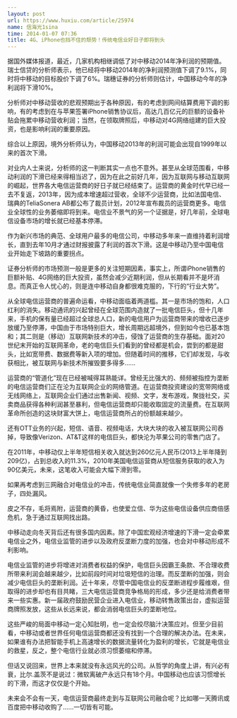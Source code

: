 ```yaml
---
layout: post
url: https://www.huxiu.com/article/25974
name: 信海光1sina
time: 2014-01-07 07:36
title: 4G、iPhone也挡不住的颓势！传统电信业好日子即将到头
---
```

据国外媒体报道，最近，几家机构相继调低了对中移动2014年净利润的预期值。瑞士信贷的分析师表示，他已经将中移动2014年的净利润预测值下调了9.1%，同时将中移动的目标股价下调了6%。瑞穗证券的分析师则估计，中国移动今年的净利润将下滑10%。

分析师对中移动营收的悲观预期出于各种原因，有的考虑到网间结算费用下调的影响，有的考虑到在与苹果签署iPhone销售协议后，高达几百亿元的巨额的设备补贴会拖累中移动营收利润；当然，在领取牌照后，中移动对4G网络组建的巨大投资，也是影响利润的重要原因。

综合以上原因，境外分析师认为，中国移动2013年的利润可能会出现自1999年以来的首次下滑。

对业内人士来说，分析师的这一判断其实一点也不意外。甚至从全球范围看，中移动利润的下滑已经来得相当迟了，因为在此之前好几年，因为互联网与移动互联网的崛起，世界各大电信运营商的好日子就已经结束了。运营商的黄金时代早已经一去不复返，2013年，因为成本增速超过营收，全球不少运营商，比如法国电信、瑞典的TeliaSonera AB都公布了裁员计划，2012年宣布裁员的运营商更多。电信业全球性的业务萎缩即将到来。电信业不景气的另一个证据是，好几年前，全球电信设备市场的增长就已经基本停滞。

作为新兴市场的典范、全球用户最多的电信公司，中移动多年来一直维持着利润增长，直到去年10月才通过财报披露了利润的首次下滑。这是中移动乃至中国电信业开始走下坡路的重要拐点。

证券分析师的市场预测一般是更多的关注短期因素，事实上，所谓iPhone销售的巨额补贴、4G网络的巨大投资，虽然会减少近期利润，但从长期看并不是坏消息。而真正令人忧心的，则是连中移动自身都很难克服的，下行的“行业大势”。

从全球电信运营商的普遍命运看，中移动面临着两道槛。其一是市场的饱和，人口红利的消失。移动通讯的兴起曾经在全球范围内造就了一批电信巨头，但十几年来，手机的保有量已经超过全球总人口，新的电信用户为运营商带来的增收已逐步放缓乃至停滞，中国由于市场特别巨大，增长周期远超境外，但到如今也已基本饱和；其二则是（移动）互联网新技术的冲击，侵蚀了运营商的生存基础。面对20世纪末开始的互联网革命，老的电信巨头们看到的曾经都是机会，尝到的都是甜头，比如宽带费、数据费等新入项的增加。但随着时间的推移，它们却发现，与收获相比，被互联网与新技术所摧毁要多得多......

运营商的“管道化”现在已经被喊得耳熟能详。曾经无比强大的、频频被指控为垄断的电信运营商们正在沦为互联网企业的网络管道。在运营商投资建设的宽带网络或无线网络上，互联网企业们通过出售新闻、视频、文字，发布游戏，聚拢社交，买卖商品获得各种利润甚至暴利，但电信运营商却只能收取固定的流量费。在互联网革命所创造的这块财富大饼上，电信运营商所占的份额越来越少。

还有OTT业务的兴起，短信、语音、视频电话，大块大块的收入被互联网公司吞掉，导致像Verizon、AT&T这样的电信巨头，都快沦为苹果公司的零售门店了。

在2011年，中移动仅上半年短信相关收入就达到260亿元人民币(2013上半年降到209亿)，占到总收入的11.3%，2010年美国电信运营商从短信服务获取的收入为90亿美元，未来，这笔收入可能会大幅下滑到零。

如果再考虑到三网融合对电信业的冲击，传统电信业简直就像一个失修多年的老房子，四处漏风。

皮之不存，毛将焉附，运营商的黄昏，也使爱立信、华为这些电信设备供应商倍感危机，急于通过互联网找出路。

中移动走向冬天背后还有很多国内因素。除了中国宏观经济增速的下滑一定会牵累电信业之外，电信业监管的进步以及政府反垄断力度的加强，也会对中移动形成不利影响。

电信业监管的进步将增进对消费者权益的保护，电信巨头因霸王条款、不合理收费所带来利润会越来越少，比如前段时间对垃圾短信的治理。而反垄断的加强，则会减少电信巨头的垄断利润。近十年来，尽管中国电信业的反垄断进程步履维艰，但取得的进步却也有目共睹，三大电信运营商竞争格局的形成，多少还是给消费者带来一些实惠。新一届政府鼓励民营企业进入电信业，移动转售政策出台，虚拟运营商牌照发放，这些从长远来说，都会消弱电信巨头的垄断地位。

这些严峻的局面中移动一定心知肚明，也一定会绞尽脑汁决策应对。但至少目前看，中移动或者世界任何电信运营商都还没有找到一个合理的解决办法。在未来，如果谁有办法把智能手机上高速增长的数据流量转化为盈利的增长，它就是电信业的救星，反之，整个电信行业就必须习惯萎缩和停滞。

但话又说回来，世界上本来就没有永远风光的公司。从哲学的角度上讲，有兴必有衰，比尔.盖茨不是说过：微软离破产永远只有18个月。中国移动也应该习惯增长的下滑，而这才仅仅是个开始。

未来会不会有一天，电信运营商最终走到与互联网公司融合呢？比如哪一天腾讯或百度把中移动收购了......一切皆有可能。

